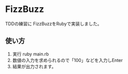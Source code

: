 FizzBuzz
=============

TDDの練習に
FizzBuzzをRubyで実装しました。

使い方
-------

1.  実行
    ruby main.rb
2.  数値の入力を求められるので「100」などを入力しEnter
3.  結果が出力されます。